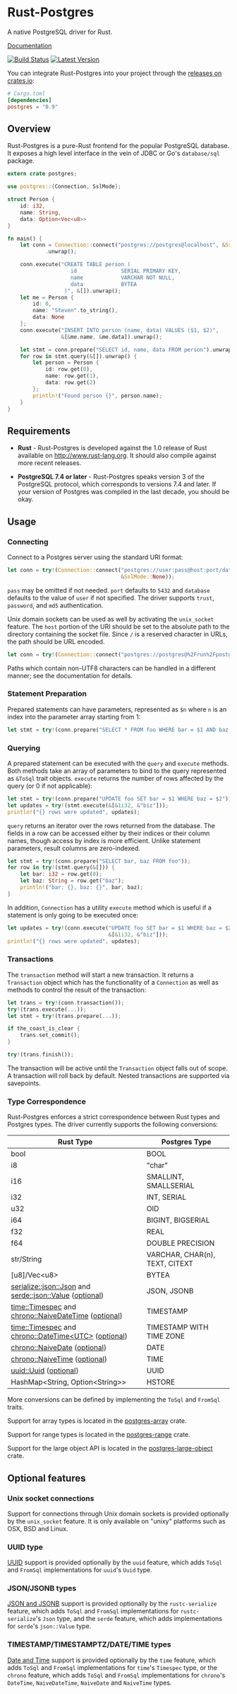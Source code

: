# Rust-Postgres
A native PostgreSQL driver for Rust.

[Documentation](https://sfackler.github.io/rust-postgres/doc/v0.9.2/postgres)

[![Build Status](https://travis-ci.org/sfackler/rust-postgres.png?branch=master)](https://travis-ci.org/sfackler/rust-postgres) [![Latest Version](https://img.shields.io/crates/v/postgres.svg)](https://crates.io/crates/postgres)

You can integrate Rust-Postgres into your project through the [releases on crates.io](https://crates.io/crates/postgres):
```toml
# Cargo.toml
[dependencies]
postgres = "0.9"
```

## Overview
Rust-Postgres is a pure-Rust frontend for the popular PostgreSQL database. It
exposes a high level interface in the vein of JDBC or Go's `database/sql`
package.
```rust
extern crate postgres;

use postgres::{Connection, SslMode};

struct Person {
    id: i32,
    name: String,
    data: Option<Vec<u8>>
}

fn main() {
    let conn = Connection::connect("postgres://postgres@localhost", &SslMode::None)
            .unwrap();

    conn.execute("CREATE TABLE person (
                    id              SERIAL PRIMARY KEY,
                    name            VARCHAR NOT NULL,
                    data            BYTEA
                  )", &[]).unwrap();
    let me = Person {
        id: 0,
        name: "Steven".to_string(),
        data: None
    };
    conn.execute("INSERT INTO person (name, data) VALUES ($1, $2)",
                 &[&me.name, &me.data]).unwrap();

    let stmt = conn.prepare("SELECT id, name, data FROM person").unwrap();
    for row in stmt.query(&[]).unwrap() {
        let person = Person {
            id: row.get(0),
            name: row.get(1),
            data: row.get(2)
        };
        println!("Found person {}", person.name);
    }
}
```

## Requirements
* **Rust** - Rust-Postgres is developed against the 1.0 release of Rust
    available on http://www.rust-lang.org. It should also compile against more
    recent releases.

* **PostgreSQL 7.4 or later** - Rust-Postgres speaks version 3 of the
    PostgreSQL protocol, which corresponds to versions 7.4 and later. If your
    version of Postgres was compiled in the last decade, you should be okay.

## Usage

### Connecting
Connect to a Postgres server using the standard URI format:
```rust
let conn = try!(Connection::connect("postgres://user:pass@host:port/database?arg1=val1&arg2=val2",
                                    &SslMode::None));
```
`pass` may be omitted if not needed. `port` defaults to `5432` and `database`
defaults to the value of `user` if not specified. The driver supports `trust`,
`password`, and `md5` authentication.

Unix domain sockets can be used as well by activating the `unix_socket` feature.
The `host` portion of the URI should be set to the absolute path to the
directory containing the socket file. Since `/` is a reserved character in
URLs, the path should be URL encoded.
```rust
let conn = try!(Connection::connect("postgres://postgres@%2Frun%2Fpostgres", &SslMode::None));
```
Paths which contain non-UTF8 characters can be handled in a different manner;
see the documentation for details.

### Statement Preparation
Prepared statements can have parameters, represented as `$n` where `n` is an
index into the parameter array starting from 1:
```rust
let stmt = try!(conn.prepare("SELECT * FROM foo WHERE bar = $1 AND baz = $2"));
```

### Querying
A prepared statement can be executed with the `query` and `execute` methods.
Both methods take an array of parameters to bind to the query represented as
`&ToSql` trait objects. `execute` returns the number of rows affected by the
query (or 0 if not applicable):
```rust
let stmt = try!(conn.prepare("UPDATE foo SET bar = $1 WHERE baz = $2"));
let updates = try!(stmt.execute(&[&1i32, &"biz"]));
println!("{} rows were updated", updates);
```
`query` returns an iterator over the rows returned from the database. The
fields in a row can be accessed either by their indices or their column names,
though access by index is more efficient. Unlike statement parameters, result
columns are zero-indexed.
```rust
let stmt = try!(conn.prepare("SELECT bar, baz FROM foo"));
for row in try!(stmt.query(&[])) {
    let bar: i32 = row.get(0);
    let baz: String = row.get("baz");
    println!("bar: {}, baz: {}", bar, baz);
}
```
In addition, `Connection` has a utility `execute` method which is useful if a
statement is only going to be executed once:
```rust
let updates = try!(conn.execute("UPDATE foo SET bar = $1 WHERE baz = $2",
                                &[&1i32, &"biz"]));
println!("{} rows were updated", updates);
```

### Transactions
The `transaction` method will start a new transaction. It returns a
`Transaction` object which has the functionality of a
`Connection` as well as methods to control the result of the
transaction:
```rust
let trans = try!(conn.transaction());
try!(trans.execute(...));
let stmt = try!(trans.prepare(...));

if the_coast_is_clear {
    trans.set_commit();
}

try!(trans.finish());
```
The transaction will be active until the `Transaction` object falls out of
scope. A transaction will roll back by default. Nested transactions are
supported via savepoints.

### Type Correspondence
Rust-Postgres enforces a strict correspondence between Rust types and Postgres
types. The driver currently supports the following conversions:

<table>
    <thead>
        <tr>
            <th>Rust Type</th>
            <th>Postgres Type</th>
        </tr>
    </thead>
    <tbody>
        <tr>
            <td>bool</td>
            <td>BOOL</td>
        </tr>
        <tr>
            <td>i8</td>
            <td>"char"</td>
        </tr>
        <tr>
            <td>i16</td>
            <td>SMALLINT, SMALLSERIAL</td>
        </tr>
        <tr>
            <td>i32</td>
            <td>INT, SERIAL</td>
        </tr>
        <tr>
            <td>u32</td>
            <td>OID</td>
        </tr>
        <tr>
            <td>i64</td>
            <td>BIGINT, BIGSERIAL</td>
        </tr>
        <tr>
            <td>f32</td>
            <td>REAL</td>
        </tr>
        <tr>
            <td>f64</td>
            <td>DOUBLE PRECISION</td>
        </tr>
        <tr>
            <td>str/String</td>
            <td>VARCHAR, CHAR(n), TEXT, CITEXT</td>
        </tr>
        <tr>
            <td>[u8]/Vec&lt;u8&gt;</td>
            <td>BYTEA</td>
        </tr>
        <tr>
            <td>
                <a href="https://github.com/rust-lang/rustc-serialize">serialize::json::Json</a>
                and
                <a href="https://github.com/erickt/serde">serde::json::Value</a>
                (<a href="#optional-features">optional</a>)
            </td>
            <td>JSON, JSONB</td>
        </tr>
        <tr>
            <td>
                <a href="https://github.com/rust-lang/time">time::Timespec</a>
                and
                <a href="https://github.com/lifthrasiir/rust-chrono">chrono::NaiveDateTime</a>
                (<a href="#optional-features">optional</a>)
            </td>
            <td>TIMESTAMP</td>
        </tr>
        <tr>
            <td>
                <a href="https://github.com/rust-lang/time">time::Timespec</a>
                and
                <a href="https://github.com/lifthrasiir/rust-chrono">chrono::DateTime&lt;UTC&gt;</a>
                (<a href="#optional-features">optional</a>)
            </td>
            <td>TIMESTAMP WITH TIME ZONE</td>
        </tr>
        <tr>
            <td>
                <a href="https://github.com/lifthrasiir/rust-chrono">chrono::NaiveDate</a>
                (<a href="#optional-features">optional</a>)
            </td>
            <td>DATE</td>
        </tr>
        <tr>
            <td>
                <a href="https://github.com/lifthrasiir/rust-chrono">chrono::NaiveTime</a>
                (<a href="#optional-features">optional</a>)
            </td>
            <td>TIME</td>
        </tr>
        <tr>
            <td>
                <a href="https://github.com/rust-lang/uuid">uuid::Uuid</a>
                (<a href="#optional-features">optional</a>)
            </td>
            <td>UUID</td>
        </tr>
        <tr>
            <td>HashMap&lt;String, Option&lt;String&gt;&gt;</td>
            <td>HSTORE</td>
        </tr>
    </tbody>
</table>

More conversions can be defined by implementing the `ToSql` and `FromSql`
traits.

Support for array types is located in the
[postgres-array](https://github.com/sfackler/rust-postgres-array) crate.

Support for range types is located in the
[postgres-range](https://github.com/sfackler/rust-postgres-range) crate.

Support for the large object API is located in the
[postgres-large-object](https://github.com/sfackler/rust-postgres-large-object) crate.

## Optional features

### Unix socket connections

Support for connections through Unix domain sockets is provided optionally by
the `unix_socket` feature. It is only available on "unixy" platforms such as
OSX, BSD and Linux.

### UUID type

[UUID](http://www.postgresql.org/docs/9.4/static/datatype-uuid.html) support is
provided optionally by the `uuid` feature, which adds `ToSql` and `FromSql`
implementations for `uuid`'s `Uuid` type.

### JSON/JSONB types

[JSON and JSONB](http://www.postgresql.org/docs/9.4/static/datatype-json.html)
support is provided optionally by the `rustc-serialize` feature, which adds
`ToSql` and `FromSql` implementations for `rustc-serialize`'s `Json` type, and
the `serde` feature, which adds implementations for `serde`'s `json::Value`
type.

### TIMESTAMP/TIMESTAMPTZ/DATE/TIME types

[Date and Time](http://www.postgresql.org/docs/9.1/static/datatype-datetime.html)
support is provided optionally by the `time` feature, which adds `ToSql` and
`FromSql` implementations for `time`'s `Timespec` type, or the `chrono`
feature, which adds `ToSql` and `FromSql` implementations for `chrono`'s
`DateTime`, `NaiveDateTime`, `NaiveDate` and `NaiveTime` types.
